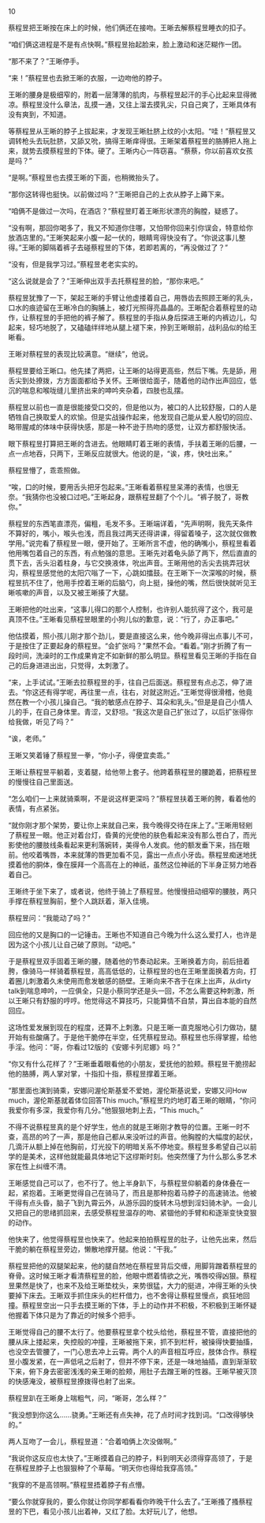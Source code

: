 10

蔡程昱把王晰按在床上的时候，他们俩还在接吻。王晰去解蔡程昱睡衣的扣子。

“咱们俩这进程是不是有点快啊。”蔡程昱抬起脸来，脸上激动和迷茫糊作一团。

“那不来了？”王晰停手。

“来！”蔡程昱也去掀王晰的衣服，一边吻他的脖子。

王晰的腰身是极细窄的，附着一层薄薄的肌肉，与蔡程昱起汗的手心比起来显得微凉。蔡程昱没什么章法，乱摸一通，又往上溜去摸乳尖，只自己爽了，王晰具体有没有爽到，不知道。

等蔡程昱从王晰的脖子上拔起来，才发现王晰肚脐上纹的小太阳。“哇！”蔡程昱又调转枪头去玩肚脐，又舔又吮，搞得王晰痒得很。王晰架着蔡程昱的胳膊把人拖上来，就势去摸蔡程昱的下体。硬了。王晰内心一阵窃喜。“蔡蔡，你以前喜欢女孩是吗？”

“是啊。”蔡程昱也去摸王晰的下面，也稍微抬头了。

“那你这转得也挺快。以前做过吗？”王晰把自己的上衣从脖子上薅下来。

“咱俩不是做过一次吗，在酒店？”蔡程昱盯着王晰形状漂亮的胸膛，疑惑了。

“没有啊，那回你喝多了，我又不知道你住哪，又怕带你回来引你误会，特意给你放酒店里的。”王晰笑起来小腹一起一伏的，眼睛弯得快没有了。“你说这事儿整得。”王晰的脚隔着裤子去碰蔡程昱的下体，若即若离的，“再没做过了？”

“没有，但是我学习过。”蔡程昱老老实实的。

“这么说就是会了？”王晰伸出双手去托蔡程昱的脸，“那你来吧。”

蔡程昱犹豫了一下，架起王晰的手臂让他虚搂着自己，用唇齿去照顾王晰的乳头，口水的痕迹留在王晰冷白的胸脯上，被灯光照得亮晶晶的。王晰配合着蔡程昱的动作，让蔡程昱的手把他的裤子解了。蔡程昱的手指从身后探进王晰的内裤边儿，勾起来，轻巧地脱了，又磕磕绊绊地从腿上褪下来，拎到王晰眼前，战利品似的给王晰看。

王晰对蔡程昱的表现比较满意。“继续”，他说。

蔡程昱要给王晰口。他先揉了两把，让王晰的站得更高些，然后下嘴。先是舔，用舌尖到处撩拨，方方面面都给予关怀。王晰很给面子，随着他的动作出声回应，低沉的喘息和喉咙缝儿里挤出来的呻吟夹杂着，四肢也乱摆。

蔡程昱以前也一直是很能接受口交的，但是他以为，被口的人比较舒服，口的人是牺牲自己换取爱人的欢愉。但是实战操作起来，他发现自己能从爱人殷切的回应、略带腥咸的体味中获得快感，那是一种不逊于热吻的感觉，让双方都舒服快活。

眼下蔡程昱打算把王晰的含进去。他眼睛盯着王晰的表情，手扶着王晰的后腰，一点一点地吞，只两下，王晰反应就很大。他说的是，“诶，疼，快吐出来。”

蔡程昱懵了，乖乖照做。

“唉，口的时候，要用舌头把牙包起来。”王晰看着蔡程昱呆滞的表情，也很无奈。“我猜你也没被口过吧。”王晰起身，跟蔡程昱翻了个个儿。“裤子脱了，哥教你。”

蔡程昱的东西笔直漂亮，偏粗，毛发不多。王晰端详着，“先声明啊，我先天条件不算好的，嘴小，喉头也浅，而且我过两天还得讲课，得留着嗓子，这次就仅做教学用。”说完看了蔡程昱一眼，便开始了。王晰所言不虚，他的确嘴小，蔡程昱看着他用嘴包着自己的东西，有点勉强的意思。王晰先对着龟头舔了两下，然后直直的贯下去，舌头沿着柱身，与它交换液体，吮出声音。王晰用他的舌尖去挑弄冠状沟，蔡程昱感觉他的太阳穴嗡了一下，心跳如擂鼓。在王晰下一次深喉的时候，蔡程昱抗不住了，他用手控着王晰的后脑勺，向上挺，操他的嘴，然后很快就听见王晰咳嗽的声音，以及又被王晰揍了大腿。

王晰把他的吐出来，“这事儿得口的那个人控制，也许别人能抗得了这个，我可是真顶不住。”王晰看见蔡程昱眼里的小狗儿似的歉意，说：“行了，办正事吧。”

他估摸着，照小孩儿刚才那个劲儿，要是直接这么来，他今晚非得出点事儿不可，于是按住了正要起身的蔡程昱。“会扩张吗？”果然不会。“看着。”刚才折腾了有一段时间，洗澡时的工作成果肯定不如新鲜的那么明显。蔡程昱看见王晰的手指在自己的后身进进出出，只觉得，太刺激了。

“来，上手试试。”王晰去拉蔡程昱的手，往自己后面送。蔡程昱有点忐忑，伸了进去。“你这还有得学呢，再往里一点，往右，对就这附近。”王晰觉得很滑稽，他竟然在教一个小孩儿操自己。“我的敏感点在脖子、耳朵和乳头。”但是是自己小情人儿的手，在自己身体里。青涩，又舒坦。“我这次是自己扩张过了，以后扩张得你给我做，听见了吗？”

“诶，老师。”

王晰又笑着锤了蔡程昱一拳，“你小子，得便宜卖乖。”

王晰让蔡程昱平躺着，支着腿，给他带上套子。他跨着蔡程昱的腰跪着，把蔡程昱的慢慢往自己里面送。

“怎么咱们一上来就骑乘啊，不是说这样更深吗？”蔡程昱扶着王晰的胯，看着他的表情，有点紧张。

“就你刚才那个架势，要让你上来就自己来，我今晚得交待在床上了。”王晰用轻剜了蔡程昱一眼。他正对着台灯，昏黄的光使他的肤色看起来没有那么苍白了，而光影使他的腰肢线条看起来更利落婉转，美得令人发疯。他的额发垂下来，挡在眼前。他咬着嘴唇，本来就薄的唇更加看不见，露出一点点小牙齿。蔡程昱痴迷地抚摸着他的胴体，像在膜拜一个高高在上的神祇，虽然这位神祇的下半身正努力地吞着自己。

王晰终于坐下来了，或者说，他终于骑上了蔡程昱。他慢慢扭动细窄的腰肢，两只手撑在蔡程昱胸前，整个人跳跃着，渐入佳境。

蔡程昱问：“我能动了吗？”

回应他的又是胸口的一记锤击。王晰也不知道自己今晚为什么这么爱打人，也许是因为这个小孩儿让自己破了原则。“动吧。”

于是蔡程昱双手固着王晰的腰，随着他的节奏动起来。王晰换着方向，前后扭着胯，像骑马一样骑着蔡程昱，高高低低的，让蔡程昱的也在王晰里面换着方向，打着圈儿刺激着久未使用而愈发敏感的肠壁。王晰向来不吝于在床上出声，从dirty talk到喘息呻吟，一应俱全，只是小蔡同学还是头一回，不怎么需要这种刺激，所以王晰只有舒服的哼哼。他觉得这不算技巧，只能算情不自禁，算出自本能的自然回应。

这场性爱发展到现在的程度，还算不上刺激。只是王晰一直克服地心引力做功，腿开始有些酸痛了。于是他干脆停在半空，任凭蔡程昱动。蔡程昱也乐得掌握，给他手淫。他问：“哥，你看过12版的《安娜卡列尼娜》吗？”

“你又有什么花样了？”王晰垂着眼看他的小朋友，爱抚他的脸颊。蔡程昱干脆捞起他的胳膊，两人掌对掌，十指扣十指，蔡程昱撑着王晰。

“那里面也演到骑乘，安娜问渥伦斯基爱不爱她，渥伦斯基说爱，安娜又问How much，渥伦斯基就着体位回答This much。”蔡程昱灼灼地盯着王晰的眼睛，“你问我爱你有多深，我爱你有几分。”他狠狠地刺上去，“This much。”

不得不说蔡程昱真的是个好学生，他点的就是王晰刚才教导的位置。王晰一时不查，高昂的吟了一声，那是他自己都从来没听过的声音。他胸膛的大幅度的起伏，几滴汗从额上掉在他胸前，灯光投下的明暗关系不停地变。蔡程昱多希望自己以前学的是美术，这样他就能最具体地记下这缪斯时刻。他突然懂了为什么那么多艺术家在性上纠缠不清。

王晰感觉自己可以了，也不行了。他上半身趴下，与蔡程昱仰躺着的身体叠在一起，紧抱着。王晰更觉得自己在骑马了，而且是那种抱着马脖子的高速骑法。他被干得有点头昏，脑子飞到九霄云外，从游乐园的旋转木马想到淫妇骑木驴。一会儿又把自己的思绪抓回来，去感受蔡程昱温存的吻、紧锢他的手臂和和逐渐变快变狠的动作。

他快来了，他觉得蔡程昱也快来了。他起来拍拍蔡程昱的肚子，让他先出来，然后干脆的躺在蔡程昱旁边，懒散地撑开腿。他说：“干我。”

蔡程昱把他的双腿架起来，他的腿自然地在蔡程昱背后交缠，用脚背蹭着蔡程昱的脊骨。这时候王晰才看清蔡程昱的脸，他眼中燃着情欲之光，嘴唇咬得凶狠。蔡程昱果然是快了，也来不及给王晰垫枕头，来势很猛，大力的挺进，冲得王晰的头快要掉下床去。王晰双手抓住床头的栏杆借力，也不舍得让蔡程昱慢点，疯狂地回撞。蔡程昱空出一只手去摸王晰的下体，手上的动作并不积极，不积极到王晰怀疑他握着下体只是为了靠近的时候多个把手。

王晰觉得自己的腰不太行了。他要蔡程昱拿个枕头给他，蔡程昱不管，直接把他的腰从床上搂起来，失控般的冲撞，王晰被拖下来，抓不到栏杆，被操得快要抽搐，也没空去管腰了，一门心思去冲上云霄。两个人的声音相互呼应，肢体合作。蔡程昱小腹发紧，在一声低吼之后射了，但并不停下来，还是一味地抽插，直到渐渐软下来，俯下身去密密浅浅的亲王晰的脸颊，用肚子去蹭王晰的性器。王晰早被灭顶的快感淹没，被蔡程昱撩拨得也射了出来。

蔡程昱趴在王晰身上喘粗气，问，“晰哥，怎么样？”

“我没想到你这么……骁勇。”王晰还有点失神，花了点时间才找到词。“口改得够快的。”

两人互吻了一会儿，蔡程昱道：“合着咱俩上次没做啊。”

“我说你这反应也太快了。”王晰摸着自己的脖子，料到明天必须得穿高领了，于是在蔡程昱脖子上也狠狠种了个草莓。“明天你也得给我穿高领。”

“我穿的不是高领啊。”蔡程昱捂着脖子有点懵。

“要么你就穿我的，要么你就让你同学都看看你昨晚干什么去了。”王晰搔了搔蔡程昱的下巴，看见小孩儿出着神，又红了脸。太好玩儿了，他想。
